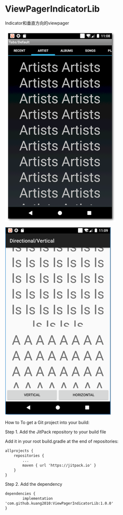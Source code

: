 # ViewPagerIndicatorLib
Indicator和垂直方向的viewpager


![Image text](1.png)

![Image text](2.png)


How to
To get a Git project into your build:

Step 1. Add the JitPack repository to your build file


Add it in your root build.gradle at the end of repositories:

	allprojects {
		repositories {
			...
			maven { url 'https://jitpack.io' }
		}
	}
Step 2. Add the dependency

	dependencies {
	        implementation 'com.github.kuang2010:ViewPagerIndicatorLib:1.0.0'
	}
